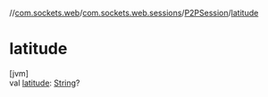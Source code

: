 //[com.sockets.web](../../../index.md)/[com.sockets.web.sessions](../index.md)/[P2PSession](index.md)/[latitude](latitude.md)

# latitude

[jvm]\
val [latitude](latitude.md): [String](https://kotlinlang.org/api/latest/jvm/stdlib/kotlin/-string/index.html)?
